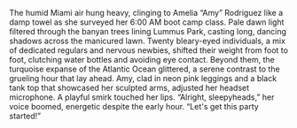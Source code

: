 The humid Miami air hung heavy, clinging to Amelia “Amy” Rodriguez like a damp towel as she surveyed her 6:00 AM boot camp class.  Pale dawn light filtered through the banyan trees lining Lummus Park, casting long, dancing shadows across the manicured lawn.  Twenty bleary-eyed individuals, a mix of dedicated regulars and nervous newbies, shifted their weight from foot to foot, clutching water bottles and avoiding eye contact.  Beyond them, the turquoise expanse of the Atlantic Ocean glittered, a serene contrast to the grueling hour that lay ahead.  Amy, clad in neon pink leggings and a black tank top that showcased her sculpted arms, adjusted her headset microphone. A playful smirk touched her lips.  “Alright, sleepyheads,” her voice boomed, energetic despite the early hour. “Let's get this party started!”
